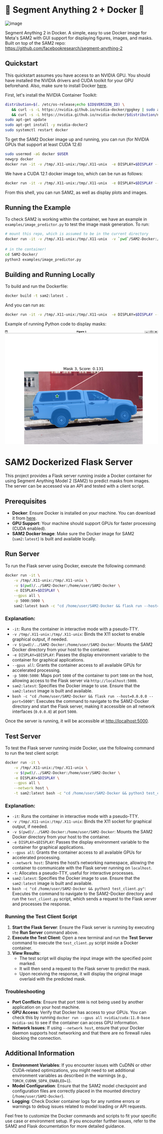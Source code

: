 # 👀 Segment Anything 2 + Docker  🐳

![image](https://github.com/user-attachments/assets/7911d7b8-72a7-4c90-9da6-7a867b0136f8)


Segment Anything 2 in Docker. A simple, easy to use Docker image for Meta's SAM2 with GUI support for displaying figures, images, and masks. Built on top of the SAM2 repo: https://github.com/facebookresearch/segment-anything-2


## Quickstart

This quickstart assumes you have access to an NVIDIA GPU. You should have installed the NVIDIA drivers and CUDA toolkit for your GPU beforehand. Also, make sure to install Docker [here](https://docs.docker.com/engine/install/).

First, let's install the NVIDIA Container Toolkit:

```bash
distribution=$(. /etc/os-release;echo $ID$VERSION_ID) \
   && curl -s -L https://nvidia.github.io/nvidia-docker/gpgkey | sudo apt-key add - \
   && curl -s -L https://nvidia.github.io/nvidia-docker/$distribution/nvidia-docker.list | sudo tee /etc/apt/sources.list.d/nvidia-docker.list
sudo apt-get update
sudo apt-get install -y nvidia-docker2
sudo systemctl restart docker
```

To get the SAM2 Docker image up and running, you can run (for NVIDIA GPUs that support at least CUDA 12.6)

```bash
sudo usermod -aG docker $USER
newgrp docker
docker run -it -v /tmp/.X11-unix:/tmp/.X11-unix  -e DISPLAY=$DISPLAY --gpus all peasant98/sam2:latest bash
```

We have a CUDA 12.1 docker image too, which can be run as follows:

```bash
docker run -it -v /tmp/.X11-unix:/tmp/.X11-unix  -e DISPLAY=$DISPLAY --gpus all peasant98/sam2:cuda-12.1 bash
```

From this shell, you can run SAM2, as well as display plots and images.

## Running the Example

To check SAM2 is working within the container, we have an example in `examples/image_predictor.py` to test the image mask generation. To run:

```bash
# mount this repo, which is assumed to be in the current directory
docker run -it -v /tmp/.X11-unix:/tmp/.X11-unix  -v `pwd`/SAM2-Docker:/home/user/SAM2-Docker -e DISPLAY=$DISPLAY --gpus all peasant98/sam2:cuda-12.1 bash

# in the container!
cd SAM2-Docker/
python3 examples/image_predictor.py

```

## Building and Running Locally

To build and run the Dockerfile:

```bash
docker build -t sam2:latest . 
```

And you can run as:

```bash
docker run -it -v /tmp/.X11-unix:/tmp/.X11-unix  -e DISPLAY=$DISPLAY --gpus all sam2:latest bash
```


Example of running Python code to display masks:

![alt text](image.png)


# SAM2 Dockerized Flask Server

This project provides a Flask server running inside a Docker container for using Segment Anything Model 2 (SAM2) to predict masks from images. The server can be accessed via an API and tested with a client script.

## Prerequisites

- **Docker**: Ensure Docker is installed on your machine. You can download it from [here](https://www.docker.com/get-started).
- **GPU Support**: Your machine should support GPUs for faster processing (CUDA enabled).
- **SAM2 Docker Image**: Make sure the Docker image for SAM2 (`sam2:latest`) is built and available locally.

## Run Server

To run the Flask server using Docker, execute the following command:

```bash
docker run -it \
    -v /tmp/.X11-unix:/tmp/.X11-unix \
    -v $(pwd)/../SAM2-Docker:/home/user/SAM2-Docker \
    -e DISPLAY=$DISPLAY \
    --gpus all \
    -p 5000:5000 \
    sam2:latest bash -c "cd /home/user/SAM2-Docker && flask run --host=0.0.0.0 --port=5000"
```

### Explanation:

- `-it`: Runs the container in interactive mode with a pseudo-TTY.
- `-v /tmp/.X11-unix:/tmp/.X11-unix`: Binds the X11 socket to enable graphical output, if needed.
- `-v $(pwd)/../SAM2-Docker:/home/user/SAM2-Docker`: Mounts the SAM2 Docker directory from your host to the container.
- `-e DISPLAY=$DISPLAY`: Passes the display environment variable to the container for graphical applications.
- `--gpus all`: Grants the container access to all available GPUs for accelerated processing.
- `-p 5000:5000`: Maps port `5000` of the container to port `5000` on the host, allowing access to the Flask server via `http://localhost:5000`.
- `sam2:latest`: Specifies the Docker image to use. Ensure that the `sam2:latest` image is built and available.
- `bash -c "cd /home/user/SAM2-Docker && flask run --host=0.0.0.0 --port=5000"`: Executes the command to navigate to the SAM2-Docker directory and start the Flask server, making it accessible on all network interfaces (`0.0.0.0`) at port `5000`.

Once the server is running, it will be accessible at [http://localhost:5000](http://localhost:5000).

## Test Server

To test the Flask server running inside Docker, use the following command to run the test client script:

```bash
docker run -it \
    -v /tmp/.X11-unix:/tmp/.X11-unix \
    -v $(pwd)/../SAM2-Docker:/home/user/SAM2-Docker \
    -e DISPLAY=$DISPLAY \
    --gpus all \
    --network host \
    -t sam2:latest bash -c "cd /home/user/SAM2-Docker && python3 test_client.py"
```

### Explanation:

- `-it`: Runs the container in interactive mode with a pseudo-TTY.
- `-v /tmp/.X11-unix:/tmp/.X11-unix`: Binds the X11 socket for graphical output, if needed.
- `-v $(pwd)/../SAM2-Docker:/home/user/SAM2-Docker`: Mounts the SAM2 Docker directory from your host to the container.
- `-e DISPLAY=$DISPLAY`: Passes the display environment variable to the container for graphical applications.
- `--gpus all`: Grants the container access to all available GPUs for accelerated processing.
- `--network host`: Shares the host’s networking namespace, allowing the container to communicate with the Flask server running on `localhost`.
- `-t`: Allocates a pseudo-TTY, useful for interactive processes.
- `sam2:latest`: Specifies the Docker image to use. Ensure that the `sam2:latest` image is built and available.
- `bash -c "cd /home/user/SAM2-Docker && python3 test_client.py"`: Executes the command to navigate to the SAM2-Docker directory and run the `test_client.py` script, which sends a request to the Flask server and processes the response.

### Running the Test Client Script

1. **Start the Flask Server**: Ensure the Flask server is running by executing the **Run Server** command above.
2. **Execute the Test Client**: Open a new terminal and run the **Test Server** command to execute the `test_client.py` script inside a Docker container.
3. **View Results**:
   - The test script will display the input image with the specified point marked.
   - It will then send a request to the Flask server to predict the mask.
   - Upon receiving the response, it will display the original image overlaid with the predicted mask.

### Troubleshooting

- **Port Conflicts**: Ensure that port `5000` is not being used by another application on your host machine.
- **GPU Access**: Verify that Docker has access to your GPUs. You can check this by running `docker run --gpus all nvidia/cuda:11.0-base nvidia-smi` to see if the container can access GPU information.
- **Network Issues**: If using `--network host`, ensure that your Docker daemon supports host networking and that there are no firewall rules blocking the connection.

## Additional Information

- **Environment Variables**: If you encounter issues with CuDNN or other CUDA-related optimizations, you might need to set additional environment variables as described in the warnings (e.g., `TORCH_CUDNN_SDPA_ENABLED=1`).
- **Model Configuration**: Ensure that the SAM2 model checkpoint and configuration files are correctly placed in the mounted directory (`/home/user/SAM2-Docker`).
- **Logging**: Check Docker container logs for any runtime errors or warnings to debug issues related to model loading or API requests.

Feel free to customize the Docker commands and scripts to fit your specific use case or environment setup. If you encounter further issues, refer to the SAM2 and Flask documentation for more detailed guidance.
